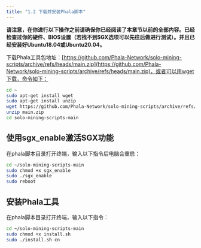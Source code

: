 ```yaml
---
title: "1.2 下载并安装Phala脚本"
---
```


**请注意，在你进行以下操作之前请确保你已经阅读了本章节以前的全部内容。已经检查过你的硬件、BIOS设置（若找不到SGX选项可以先往后做进行测试）。并且已经安装好Ubuntu18.04或Ubuntu20.04。**

下载Phala工具包地址：[https://github.com/Phala-Network/solo-mining-scripts/archive/refs/heads/main.zip](https://github.com/Phala-Network/solo-mining-scripts/archive/refs/heads/main.zip)，或者可以用wget下载，命令如下：

```bash
cd ~
sudo apt-get install wget
sudo apt-get install unzip
wget https://github.com/Phala-Network/solo-mining-scripts/archive/refs/heads/main.zip
unzip main.zip
cd solo-mining-scripts-main
```

## 使用sgx_enable激活SGX功能

在phala脚本目录打开终端，输入以下指令后电脑会重启：

```bash
cd ~/solo-mining-scripts-main
sudo chmod +x sgx_enable
sudo ./sgx_enable
sudo reboot
```

## 安装Phala工具

在phala脚本目录打开终端，输入以下指令：

```bash
cd ~/solo-mining-scripts-main
sudo chmod +x install.sh
sudo ./install.sh cn
```
